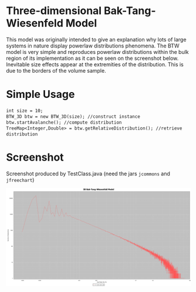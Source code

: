 # Three-dimensional Bak-Tang-Wiesenfeld Model

This model was originally intended to give an explanation why lots of large systems in nature display powerlaw distributions phenomena. The BTW model is very simple and reproduces powerlaw distributions within the bulk region of its implementation as it can be seen on the screenshot below. Inevitable size effects appear at the extremities of the distribution. This is due to the borders of the volume sample.

# Simple Usage

```
int size = 10;
BTW_3D btw = new BTW_3D(size); //construct instance
btw.startAvalanche(); //compute distribution
TreeMap<Integer,Double> = btw.getRelativeDistribution(); //retrieve distribution
```

# Screenshot
Screenshot produced by TestClass.java (need the jars `jcommons` and `jfreechart`)

![example](https://github.com/rsterkendries/BTW-3D-model/blob/master/images/average_1000xp_on_16x16x16_grid.png)

